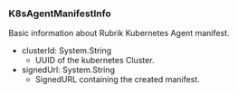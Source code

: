 ### K8sAgentManifestInfo
Basic information about Rubrik Kubernetes Agent manifest.

- clusterId: System.String
  - UUID of the kubernetes Cluster.
- signedUrl: System.String
  - SignedURL containing the created manifest.
